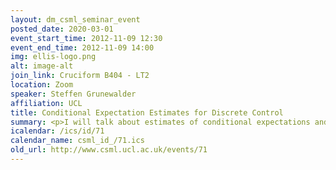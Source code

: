 ```yaml
---
layout: dm_csml_seminar_event
posted_date: 2020-03-01
event_start_time: 2012-11-09 12:30
event_end_time: 2012-11-09 14:00
img: ellis-logo.png
alt: image-alt
join_link: Cruciform B404 - LT2
location: Zoom
speaker: Steffen Grunewalder
affiliation: UCL
title: Conditional Expectation Estimates for Discrete Control
summary: <p>I will talk about estimates of conditional expectations and their application to control problems in discrete time and space. I will show empirical performance of the approach and will sketch a proof of convergence to the best possible strategy. If time permits, I will discuss the discrete time and continuous space setting and show how the proof can be extended to this case.<br/> <br/>Joint work with Guy Lever, Luca Baldassarre, Massi Pontil &amp; Arthur Gretton.</p>
icalendar: /ics/id/71
calendar_name: csml_id_/71.ics
old_url: http://www.csml.ucl.ac.uk/events/71
---
```

